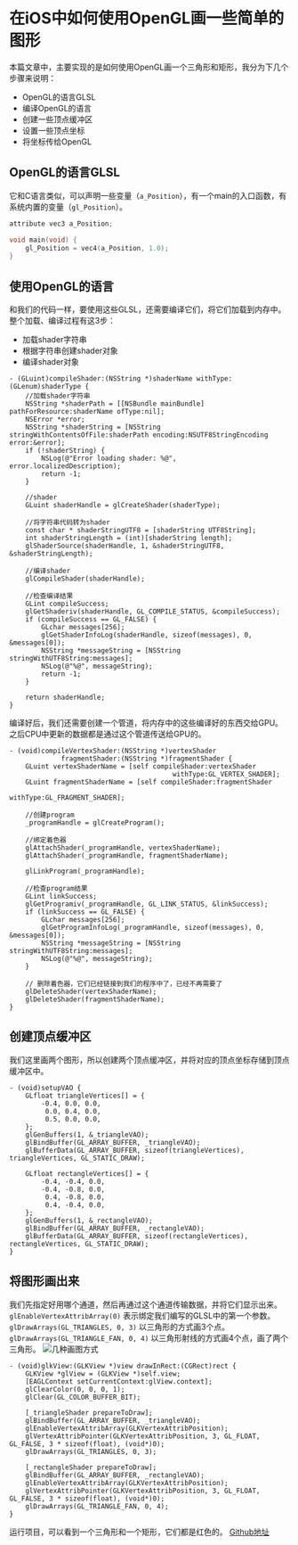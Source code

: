 # 在iOS中如何使用OpenGL画一些简单的图形
本篇文章中，主要实现的是如何使用OpenGL画一个三角形和矩形，我分为下几个步骤来说明：
- OpenGL的语言GLSL
- 编译OpenGL的语言
- 创建一些顶点缓冲区
- 设置一些顶点坐标
- 将坐标传给OpenGL

## OpenGL的语言GLSL
它和C语言类似，可以声明一些变量（`a_Position`），有一个main的入口函数，有系统内置的变量（`gl_Position`）。
```c
attribute vec3 a_Position;

void main(void) {
    gl_Position = vec4(a_Position, 1.0);
}
```
## 使用OpenGL的语言
和我们的代码一样，要使用这些GLSL，还需要编译它们，将它们加载到内存中。整个加载、编译过程有这3步：
- 加载shader字符串
- 根据字符串创建shader对象
- 编译shader对象
```objc
- (GLuint)compileShader:(NSString *)shaderName withType:(GLenum)shaderType {
    //加载shader字符串
    NSString *shaderPath = [[NSBundle mainBundle] pathForResource:shaderName ofType:nil];
    NSError *error;
    NSString *shaderString = [NSString stringWithContentsOfFile:shaderPath encoding:NSUTF8StringEncoding error:&error];
    if (!shaderString) {
        NSLog(@"Error loading shader: %@", error.localizedDescription);
        return -1;
    }
    
    //shader
    GLuint shaderHandle = glCreateShader(shaderType);
    
    //将字符串代码转为shader
    const char * shaderStringUTF8 = [shaderString UTF8String];
    int shaderStringLength = (int)[shaderString length];
    glShaderSource(shaderHandle, 1, &shaderStringUTF8, &shaderStringLength);
    
    //编译shader
    glCompileShader(shaderHandle);
    
    //检查编译结果
    GLint compileSuccess;
    glGetShaderiv(shaderHandle, GL_COMPILE_STATUS, &compileSuccess);
    if (compileSuccess == GL_FALSE) {
        GLchar messages[256];
        glGetShaderInfoLog(shaderHandle, sizeof(messages), 0, &messages[0]);
        NSString *messageString = [NSString stringWithUTF8String:messages];
        NSLog(@"%@", messageString);
        return -1;
    }
    
    return shaderHandle;
}
```
编译好后，我们还需要创建一个管道，将内存中的这些编译好的东西交给GPU。之后CPU中更新的数据都是通过这个管道传送给GPU的。
```objc
- (void)compileVertexShader:(NSString *)vertexShader
             fragmentShader:(NSString *)fragmentShader {
    GLuint vertexShaderName = [self compileShader:vertexShader
                                         withType:GL_VERTEX_SHADER];
    GLuint fragmentShaderName = [self compileShader:fragmentShader
                                           withType:GL_FRAGMENT_SHADER];
    
    //创建program
    _programHandle = glCreateProgram();
    
    //绑定着色器
    glAttachShader(_programHandle, vertexShaderName);
    glAttachShader(_programHandle, fragmentShaderName);
    
    glLinkProgram(_programHandle);
    
    //检查program结果
    GLint linkSuccess;
    glGetProgramiv(_programHandle, GL_LINK_STATUS, &linkSuccess);
    if (linkSuccess == GL_FALSE) {
        GLchar messages[256];
        glGetProgramInfoLog(_programHandle, sizeof(messages), 0, &messages[0]);
        NSString *messageString = [NSString stringWithUTF8String:messages];
        NSLog(@"%@", messageString);
    }
    
    // 删除着色器，它们已经链接到我们的程序中了，已经不再需要了
    glDeleteShader(vertexShaderName);
    glDeleteShader(fragmentShaderName);
}
```
## 创建顶点缓冲区
我们这里画两个图形，所以创建两个顶点缓冲区，并将对应的顶点坐标存储到顶点缓冲区中。
```objc
- (void)setupVAO {
    GLfloat triangleVertices[] = {
        -0.4, 0.0, 0.0,
         0.0, 0.4, 0.0,
         0.5, 0.0, 0.0,
    };
    glGenBuffers(1, &_triangleVAO);
    glBindBuffer(GL_ARRAY_BUFFER, _triangleVAO);
    glBufferData(GL_ARRAY_BUFFER, sizeof(triangleVertices), triangleVertices, GL_STATIC_DRAW);
    
    GLfloat rectangleVertices[] = {
        -0.4, -0.4, 0.0,
        -0.4, -0.8, 0.0,
         0.4, -0.8, 0.0,
         0.4, -0.4, 0.0,
    };
    glGenBuffers(1, &_rectangleVAO);
    glBindBuffer(GL_ARRAY_BUFFER, _rectangleVAO);
    glBufferData(GL_ARRAY_BUFFER, sizeof(rectangleVertices), rectangleVertices, GL_STATIC_DRAW);
}
```
## 将图形画出来
我们先指定好用哪个通道，然后再通过这个通道传输数据，并将它们显示出来。
`glEnableVertexAttribArray(0)` 表示绑定我们编写的GLSL中的第一个参数。
`glDrawArrays(GL_TRIANGLES, 0, 3)` 以三角形的方式画3个点。
`glDrawArrays(GL_TRIANGLE_FAN, 0, 4)` 以三角形射线的方式画4个点，画了两个三角形。
![几种画图方式](https://upload-images.jianshu.io/upload_images/3277096-3313acfff8c1e4d0.jpg?imageMogr2/auto-orient/strip%7CimageView2/2/w/1240)

```objc
- (void)glkView:(GLKView *)view drawInRect:(CGRect)rect {
    GLKView *glView = (GLKView *)self.view;
    [EAGLContext setCurrentContext:glView.context];
    glClearColor(0, 0, 0, 1);
    glClear(GL_COLOR_BUFFER_BIT);
    
    [_triangleShader prepareToDraw];
    glBindBuffer(GL_ARRAY_BUFFER, _triangleVAO);
    glEnableVertexAttribArray(GLKVertexAttribPosition);
    glVertexAttribPointer(GLKVertexAttribPosition, 3, GL_FLOAT, GL_FALSE, 3 * sizeof(float), (void*)0);
    glDrawArrays(GL_TRIANGLES, 0, 3);
    
    [_rectangleShader prepareToDraw];
    glBindBuffer(GL_ARRAY_BUFFER, _rectangleVAO);
    glEnableVertexAttribArray(GLKVertexAttribPosition);
    glVertexAttribPointer(GLKVertexAttribPosition, 3, GL_FLOAT, GL_FALSE, 3 * sizeof(float), (void*)0);
    glDrawArrays(GL_TRIANGLE_FAN, 0, 4);
}
```
运行项目，可以看到一个三角形和一个矩形，它们都是红色的。
[Github地址](https://github.com/zhonglaoban/OpenGL002)



